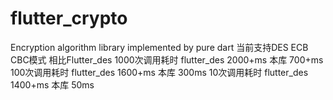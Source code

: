 # flutter_crypto
Encryption algorithm library implemented by pure dart
当前支持DES   ECB CBC模式
相比Flutter_des 
1000次调用耗时  flutter_des 2000+ms    本库   700+ms
100次调用耗时   flutter_des 1600+ms    本库   300ms
10次调用耗时    flutter_des 1400+ms    本库   50ms
